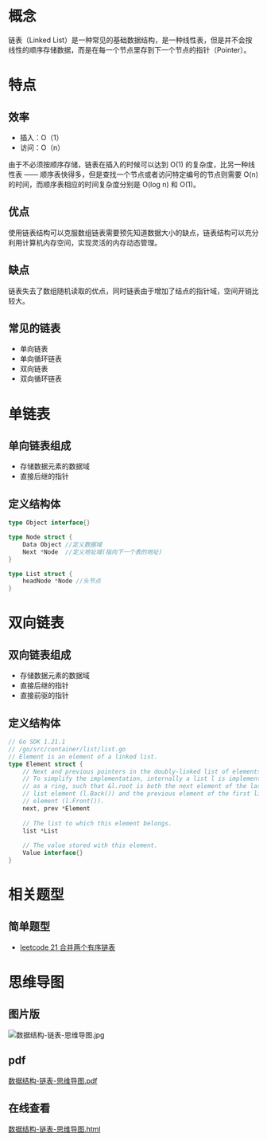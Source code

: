 # 概念

链表（Linked List）是一种常见的基础数据结构，是一种线性表，但是并不会按线性的顺序存储数据，而是在每一个节点里存到下一个节点的指针（Pointer）。

# 特点

## 效率

- 插入：O（1）
- 访问：O（n）

由于不必须按顺序存储，链表在插入的时候可以达到 O(1) 的复杂度，比另一种线性表 —— 顺序表快得多，但是查找一个节点或者访问特定编号的节点则需要 O(n) 的时间，而顺序表相应的时间复杂度分别是 O(log n) 和 O(1)。

## 优点

使用链表结构可以克服数组链表需要预先知道数据大小的缺点，链表结构可以充分利用计算机内存空间，实现灵活的内存动态管理。

## 缺点

链表失去了数组随机读取的优点，同时链表由于增加了结点的指针域，空间开销比较大。

## 常见的链表

- 单向链表
- 单向循环链表
- 双向链表
- 双向循环链表

# 单链表

## 单向链表组成

- 存储数据元素的数据域
- 直接后继的指针

## 定义结构体

```go
type Object interface{}

type Node struct {
    Data Object //定义数据域
    Next *Node  //定义地址域(指向下一个表的地址)
}

type List struct {
    headNode *Node //头节点
}
```

# 双向链表

## 双向链表组成

- 存储数据元素的数据域
- 直接后继的指针
- 直接前驱的指针

## 定义结构体

```go
// Go SDK 1.21.1 
// /go/src/container/list/list.go
// Element is an element of a linked list.
type Element struct {
    // Next and previous pointers in the doubly-linked list of elements.
    // To simplify the implementation, internally a list l is implemented
    // as a ring, such that &l.root is both the next element of the last
    // list element (l.Back()) and the previous element of the first list
    // element (l.Front()).
    next, prev *Element
    
    // The list to which this element belongs.
    list *List
    
    // The value stored with this element.
    Value interface{}
}
```

# 相关题型

## 简单题型

- [leetcode 21 合并两个有序链表](https://cnymw.github.io/GolangStudy/docs/leetcode-21-合并两个有序链表.html)


# 思维导图

## 图片版

![数据结构-链表-思维导图.jpg](https://gitee.com/GolangStudy_1/AliGolangStudy/raw/master/docs/img/数据结构-链表/数据结构-链表-思维导图.jpg)

## pdf

[数据结构-链表-思维导图.pdf](https://gitee.com/GolangStudy_1/AliGolangStudy/raw/master/docs/img/数据结构-链表/数据结构-链表-思维导图.pdf)

## 在线查看

[数据结构-链表-思维导图.html](https://gitee.com/GolangStudy_1/AliGolangStudy/raw/master/docs/img/数据结构-链表/数据结构-链表-思维导图.html)


